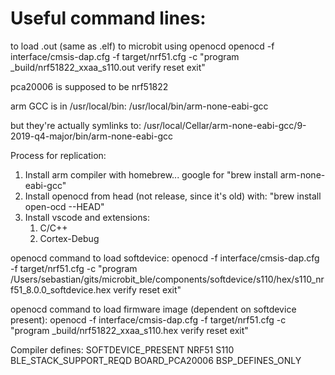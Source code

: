 # Useful command lines:

to load .out (same as .elf) to microbit using openocd
openocd -f interface/cmsis-dap.cfg -f target/nrf51.cfg -c "program _build/nrf51822_xxaa_s110.out verify reset exit"

pca20006 is supposed to be nrf51822

arm GCC is in /usr/local/bin:
/usr/local/bin/arm-none-eabi-gcc

but they're actually symlinks to:
/usr/local/Cellar/arm-none-eabi-gcc/9-2019-q4-major/bin/arm-none-eabi-gcc


Process for replication:
1. Install arm compiler with homebrew... google for "brew install arm-none-eabi-gcc"
2. Install openocd from head (not release, since it's old) with: "brew install open-ocd --HEAD"
3. Install vscode and extensions:
    1. C/C++
    2. Cortex-Debug


openocd command to load softdevice:
openocd -f interface/cmsis-dap.cfg -f target/nrf51.cfg -c "program /Users/sebastian/gits/microbit_ble/components/softdevice/s110/hex/s110_nrf51_8.0.0_softdevice.hex verify reset exit"

openocd command to load firmware image (dependent on softdevice present):
openocd -f interface/cmsis-dap.cfg -f target/nrf51.cfg -c "program _build/nrf51822_xxaa_s110.hex verify reset exit"


Compiler defines:
SOFTDEVICE_PRESENT
NRF51
S110
BLE_STACK_SUPPORT_REQD
BOARD_PCA20006
BSP_DEFINES_ONLY